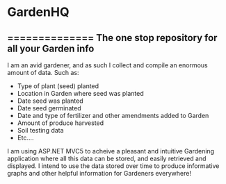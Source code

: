 # GardenHQ
==============
The one stop repository for all your Garden info
---------------

I am an avid gardener, and as such I collect and compile an enormous amount of data. Such as:
- Type of plant (seed) planted
- Location in Garden where seed was planted
- Date seed was planted
- Date seed germinated
- Date and type of fertilizer and other amendments added to Garden
- Amount of produce harvested
- Soil testing data
- Etc....

I am using ASP.NET MVC5 to acheive a pleasant and intuitive Gardening application where all this data can be stored, and easily retrieved 
and displayed. I intend to use the data stored over time to produce informative graphs and other helpful information for Gardeners everywhere!




